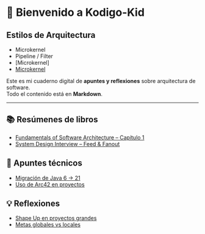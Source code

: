 # 👋 Bienvenido a Kodigo-Kid

## Estilos de Arquitectura
- Microkernel
- Pipeline / Filter
- [Microkernel]
- [Microkernel](libros/fundamentals-cap1.md)

Este es mi cuaderno digital de **apuntes y reflexiones** sobre arquitectura de software.  
Todo el contenido está en **Markdown**.

---

## 📚 Resúmenes de libros
- [Fundamentals of Software Architecture – Capítulo 1](libros/fundamentals-cap1.md)
- [System Design Interview – Feed & Fanout](docs/libros/system-design-feed.md)

## 📝 Apuntes técnicos
- [Migración de Java 6 → 21](docs/arquitectura/migracion-java.md)
- [Uso de Arc42 en proyectos](docs/arquitectura/arc42-previred.md)

## 💡 Reflexiones
- [Shape Up en proyectos grandes](docs/metodologias/shape-up.md)
- [Metas globales vs locales](docs/reflexiones/metas-globales.md)
